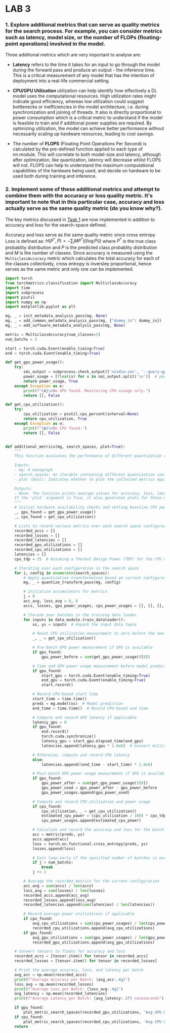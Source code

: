 # LAB 3

### 1. Explore additional metrics that can serve as quality metrics for the search process. For example, you can consider metrics such as latency, model size, or the number of FLOPs (floating-point operations) involved in the model.
Three additional metrics which are very important to analyse are:

* **Latency** refers to the time it takes for an input to go through the model during the forward pass and produce an output - the inference time. This is a critical measurement of any model that has the intention of deployment into a real-life commercial setting. 

* **CPU/GPU Utilization** utilization can help identify how effectively a DL model uses the computational resources. High utilization rates might indicate good efficiency, whereas low utilization could suggest bottlenecks or inefficiencies in the model architecture, i.e. during synchronization and joining of threads. It also is directly proportional to power consumption which is a critical metric to understand if the model is feasible to train and if additional power supplies are required. By optimizing utilization, the model can achieve better performance without necessarily scaling up hardware resources, leading to cost savings.

* The number of **FLOPS** (Floating Point Operations Per Second) is calculated by the pre-defined function applied to each type of nn.module. This will correlate to both model-size and latency, although after optimization, like quantization, latency will decrease whilst FLOPS will not. FLOPS can help to understand the maximum computational capabilities of the hardware being used, and decide on hardware to be used both during training and inference.

### 2. Implement some of these additional metrics and attempt to combine them with the accuracy or loss quality metric. It's important to note that in this particular case, accuracy and loss actually serve as the same quality metric (do you know why?).
The key metrics discussed in [Task 1](#1-explore-additional-metrics-that-can-serve-as-quality-metrics-for-the-search-process-for-example-you-can-consider-metrics-such-as-latency-model-size-or-the-number-of-flops-floating-point-operations-involved-in-the-model
) are now implemented in addition to accuracy and loss for the search-space defined. 

Accuracy and loss serve as the same quality metric since cross entropy Loss is defined as: 
$H(P^*, P) = -\sum_{i}{M} P^*(i) \log P(i)$
where $P^*$ is the true class probablity distribution and $P$ is the predicted class probablity distribution and $M$ is the number of classes. Since accuracy is measured using the `MulticlassAccuracy` metric which calculates the total accuracy for each of the classes collectively, cross entropy is inversley proportional, hence serves as the same metric and only one can be implemented. 

```python
import torch
from torchmetrics.classification import MulticlassAccuracy
import time
import subprocess
import psutil
import numpy as np
import matplotlib.pyplot as plt

mg, _ = init_metadata_analysis_pass(mg, None)
mg, _ = add_common_metadata_analysis_pass(mg, {"dummy_in": dummy_in})
mg, _ = add_software_metadata_analysis_pass(mg, None)

metric = MulticlassAccuracy(num_classes=5)
num_batchs = 5

start = torch.cuda.Event(enable_timing=True)
end = torch.cuda.Event(enable_timing=True)

def get_gpu_power_usage():
    try:
        smi_output = subprocess.check_output(['nvidia-smi', '--query-gpu=power.draw', '--format=csv,noheader,nounits']).decode().strip()
        power_usage = [float(x) for x in smi_output.split('\n')]  # power usage in watts
        return power_usage, True
    except Exception as e:
        print(f"{e}\nNo GPU found. Monitoring CPU usuage only.")
        return [], False

def get_cpu_utilization(): 
    try:
        cpu_utilization = psutil.cpu_percent(interval=None)
        return cpu_utilization, True
    except Exception as e:
        print(f"{e}\nNo CPU found.")
        return [], False


def additional_metrics(mg, search_spaces, plot=True):
    """
    This function evaluates the performance of different quantization configurations on a neural network model by measuring various metrics such as accuracy, loss, latency, and hardware (GPU/CPU) utilizations. It iterates over a set of quantization configurations, applies each to the model, and performs inference on batches of data to collect performance metrics. The function aims to provide insights into the impact of quantization on model efficiency and hardware resource usage, facilitating the selection of optimal quantization settings for deployment.

    Inputs:
    - mg: A masegraph
    - search_spaces: An iterable containing different quantization configurations to be evaluated.
    - plot (bool): Indicates whether to plot the collected metrics against the quantization configurations.

    Outputs:
    - None. The function prints average values for accuracy, loss, latency, and hardware utilizations directly. 
    If the 'plot' argument is True, it also generates plots for these metrics.
    """
    # Initial hardware availability checks and setting baseline CPU power
    _, gpu_found = get_gpu_power_usage()
    _, cpu_found = get_cpu_utilization()

    # Lists to record various metrics over each search space configuration
    recorded_accs = []
    recorded_losses = []
    recorded_latencies = []
    recorded_gpu_utilizations = []
    recorded_cpu_utilizations = []
    latencies = []
    cpu_tdp = 25  # Assuming a Thermal Design Power (TDP) for the CPU of 25 watts

    # Iterating over each configuration in the search space
    for i, config in enumerate(search_spaces):
        # Apply quantization transformation based on current configuration
        mg, _ = quantize_transform_pass(mg, config)

        # Initialize accumulators for metrics
        j = 0
        acc_avg, loss_avg = 0, 0
        accs, losses, gpu_power_usages, cpu_power_usages = [], [], [], []

        # Iterate over batches in the training data loader
        for inputs in data_module.train_dataloader():
            xs, ys = inputs  # Unpack the input data tuple

            # Reset CPU utilization measurement to zero before the new batch starts
            _, _ = get_cpu_utilization()

            # Pre-batch GPU power measurement if GPU is available
            if gpu_found:
                gpu_power_before = sum(get_gpu_power_usage()[0])

            # Time and GPU power usage measurement before model prediction
            if gpu_found:
                start_gpu = torch.cuda.Event(enable_timing=True)
                end_gpu = torch.cuda.Event(enable_timing=True)
                start.record()

            # Record CPU-based start time
            start_time = time.time()
            preds = mg.model(xs)  # Model prediction
            end_time = time.time()  # Record CPU-based end time

            # Compute and record GPU latency if applicable
            latency_gpu = 0
            if gpu_found:
                end.record()
                torch.cuda.synchronize()
                latency_gpu = start_gpu.elapsed_time(end_gpu)
                latencies.append(latency_gpu * 1.0e6)  # Convert milliseconds to nanoseconds

            # Otherwise, compute and record CPU latency
            else:
                latencies.append((end_time - start_time) * 1.0e6)

            # Post-batch GPU power usage measurement if GPU is available
            if gpu_found:
                gpu_power_after = sum(get_gpu_power_usage()[0])
                gpu_power_used = gpu_power_after - gpu_power_before
                gpu_power_usages.append(gpu_power_used)

            # Compute and record CPU utilization and power usage
            if cpu_found:
                cpu_utilization, _ = get_cpu_utilization()
                estimated_cpu_power = (cpu_utilization / 100) * cpu_tdp
                cpu_power_usages.append(estimated_cpu_power)

            # Calculate and record the accuracy and loss for the batch
            acc = metric(preds, ys)
            accs.append(acc)
            loss = torch.nn.functional.cross_entropy(preds, ys)
            losses.append(loss)

            # Exit loop early if the specified number of batches is exceeded
            if j > num_batchs:
                break
            j += 1

        # Average the recorded metrics for the current configuration
        acc_avg = sum(accs) / len(accs)
        loss_avg = sum(losses) / len(losses)
        recorded_accs.append(acc_avg)
        recorded_losses.append(loss_avg)
        recorded_latencies.append(sum(latencies) / len(latencies))

        # Record average power utilizations if applicable
        if cpu_found:
            avg_cpu_utilizations = sum(cpu_power_usages) / len(cpu_power_usages)
            recorded_cpu_utilizations.append(avg_cpu_utilizations)
        if gpu_found:
            avg_gpu_utilizations = sum(gpu_power_usages) / len(gpu_power_usages)
            recorded_gpu_utilizations.append(avg_gpu_utilizations)

    # Convert tensors to floats for accuracy and loss
    recorded_accs = [tensor.item() for tensor in recorded_accs]
    recorded_losses = [tensor.item() for tensor in recorded_losses]

    # Print the average accuracy, loss, and latency per batch
    avg_acc = np.mean(recorded_accs)
    print(f"Average Accuracy per Batch: {avg_acc:.4g}")
    loss_avg = np.mean(recorded_losses)
    print(f"Average Loss per Batch: {loss_avg:.4g}")
    avg_latency = np.mean(recorded_latencies)
    print(f"Average Latency per Batch: {avg_latency:.2f} nanoseconds")

    if gpu_found:
        plot_metric_search_spaces(recorded_gpu_utilizations, 'Avg GPU Usage per Batch (W)', search_spaces)
    if cpu_found:
        plot_metric_search_spaces(recorded_cpu_utilizations, 'Avg CPU Usage per Batch (W)', search_spaces)
    return
```